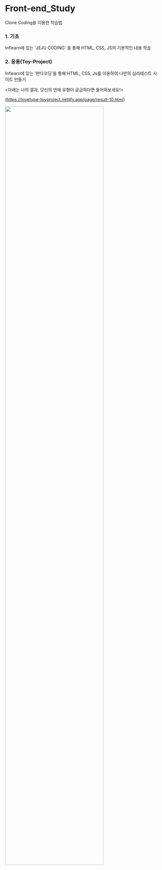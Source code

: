 # Front-end_Study

Clone Coding을 이용한 학습법



### 1. 기초

Inflearn에 있는 'JEJU CODING' 을 통해 HTML, CSS, JS의 기본적인 내용 학습



### 2. 응용(Toy-Project)

Inflearn에 있는 '판다코딩'을 통해 HTML, CSS, Js를 이용하여 나만의 심리테스트 사이트 만들기

<아래는 나의 결과, 당신의 연애 유형이 궁금하다면 들어와보세요!>

(https://lovetype-toyproject.netlify.app/page/result-10.html)

<img width=80% src="https://user-images.githubusercontent.com/70627979/112802036-9c8a0e00-90ac-11eb-92d0-c866d419de4a.jpg">
